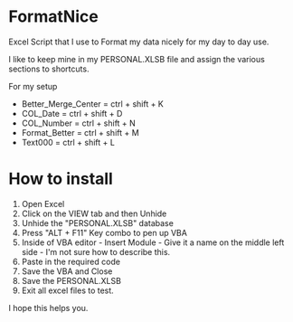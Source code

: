 # FormatNice
Excel Script that I use to Format my data nicely for my day to day use. 

I like to keep mine in my PERSONAL.XLSB file and assign the various sections to shortcuts. 

For my setup
<ul>
<li>Better_Merge_Center = ctrl + shift + K </li>
<li>COL_Date =    ctrl + shift + D </li>
<li>COL_Number =  ctrl + shift + N </li>
<li>Format_Better = ctrl + shift + M </li>
<li>Text000 = ctrl + shift + L </li>
</ul>


#  How to install 
 1. Open Excel
 2. Click on the VIEW tab and then Unhide
 3. Unhide the "PERSONAL.XLSB" database
 4. Press "ALT + F11" Key combo to pen up VBA
 5. Inside of VBA editor - Insert Module - Give it a name on the middle left side - I'm not sure how to describe this.
 6. Paste in the required code
 7. Save the VBA and Close
 8. Save the PERSONAL.XLSB
 9. Exit all excel files to test.

I hope this helps you. 
